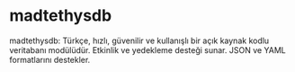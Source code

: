 # madtethysdb
madtethysdb: Türkçe, hızlı, güvenilir ve kullanışlı bir açık kaynak kodlu veritabanı modülüdür. Etkinlik ve yedekleme desteği sunar. JSON ve YAML formatlarını destekler.
